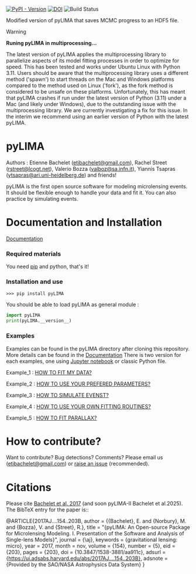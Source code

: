 [![PyPI - Version](https://img.shields.io/pypi/v/pyLIMA.svg)](https://pypi.org/project/pyLIMA)
[![DOI](https://zenodo.org/badge/DOI/10.5281/zenodo.997468.svg)](https://doi.org/10.5281/zenodo.997468)
![Build Status](https://github.com/ebachelet/pyLIMA/actions/workflows/actions_unit_tests.yaml/badge.svg)


Modified version of pyLIMA that saves MCMC progress to an HDF5 file.

> [!WARNING]
> **Runing pyLIMA in multiprocessing...**
> 
> The latest version of pyLIMA applies the multiprocessing library to parallelize aspects of its model fitting processes in order to optimize for speed. This has been tested and works under Ubuntu Linux with Python 3.11.
> Users should be aware that the multiprocessing library uses a different method ('spawn') to start threads on the Mac and Windows platforms compared to the method used on Linux ('fork'), as the fork method is considered to be unsafe on these platforms. Unfortunately, this has meant that pyLIMA crashes if run under the latest version of Python (3.11) under a Mac (and likely under Windows), due to the outstanding issue with the multiprocessing library.
We are currently investigating a fix for this issue. In the interim we recommend using an earlier version of Python with the latest pyLIMA.

# pyLIMA

Authors : Etienne Bachelet (etibachelet@gmail.com), Rachel Street (rstreet@lcogt.net),
Valerio Bozza (valboz@sa.infn.it), Yiannis Tsapras (ytsapras@ari.uni-heidelberg.de) 
and friends!

pyLIMA is the first open source software for modeling microlensing events.
It should be flexible enough to handle your data and fit it.
You can also practice by simulating events.

# Documentation and Installation

[Documentation](https://pylima.readthedocs.io/en/latest/)

### Required materials

You need [pip](https://pip.pypa.io/en/stable/installing/) and python, that's it!

### Installation and use


```
>>> pip install pyLIMA
```

You should be able to load pyLIMA as general module :

```python
import pyLIMA
print(pyLIMA.__version__)
```

### Examples

Examples can be found in the pyLIMA directory after cloning this repository. More details can be found in the [Documentation](https://pylima.readthedocs.io/en/latest/)
There is two version for each examples, one
using [Jupyter notebook](https://jupyter.org/) or
classic Python file.

Example_1 : [HOW TO FIT MY DATA?](https://github.com/ebachelet/pyLIMA/tree/master/examples)

Example_2 : [HOW TO USE YOUR PREFERED PARAMETERS?](https://github.com/ebachelet/pyLIMA/tree/master/examples)

Example_3 : [HOW TO SIMULATE EVENST?](https://github.com/ebachelet/pyLIMA/tree/master/examples)

Example_4 : [HOW TO USE YOUR OWN FITTING ROUTINES?](https://github.com/ebachelet/pyLIMA/tree/master/examples)

Example_5 : [HOW TO FIT PARALLAX?](https://github.com/ebachelet/pyLIMA/tree/master/examples)


# How to contribute?

Want to contribute? Bug detections? Comments?
Please email us (etibachelet@gmail.com) or [raise an issue](https://github.com/ebachelet/pyLIMA/issues) (recommended).

# Citations

Please cite [Bachelet et al. 2017](https://ui.adsabs.harvard.edu/abs/2017AJ....154..203B/abstract) (and soon pyLIMA-II Bachelet et al.2025). The BibTeX entry for the paper is::


@ARTICLE{2017AJ....154..203B,
       author = {{Bachelet}, E. and {Norbury}, M. and {Bozza}, V. and {Street}, R.},
        title = "{pyLIMA: An Open-source Package for Microlensing Modeling. I. Presentation of the Software and Analysis of Single-lens Models}",
      journal = {\aj},
     keywords = {gravitational lensing: micro},
         year = 2017,
        month = nov,
       volume = {154},
       number = {5},
          eid = {203},
        pages = {203},
          doi = {10.3847/1538-3881/aa911c},
       adsurl = {https://ui.adsabs.harvard.edu/abs/2017AJ....154..203B},
      adsnote = {Provided by the SAO/NASA Astrophysics Data System}
}



